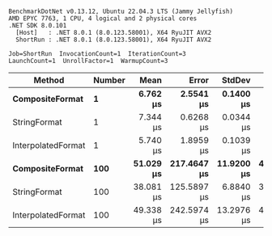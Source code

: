 ```

BenchmarkDotNet v0.13.12, Ubuntu 22.04.3 LTS (Jammy Jellyfish)
AMD EPYC 7763, 1 CPU, 4 logical and 2 physical cores
.NET SDK 8.0.101
  [Host]   : .NET 8.0.1 (8.0.123.58001), X64 RyuJIT AVX2
  ShortRun : .NET 8.0.1 (8.0.123.58001), X64 RyuJIT AVX2

Job=ShortRun  InvocationCount=1  IterationCount=3  
LaunchCount=1  UnrollFactor=1  WarmupCount=3  

```
| Method             | Number | Mean      | Error       | StdDev     | Min       | Max       | Allocated |
|------------------- |------- |----------:|------------:|-----------:|----------:|----------:|----------:|
| **CompositeFormat**    | **1**      |  **6.762 μs** |   **2.5541 μs** |  **0.1400 μs** |  **6.622 μs** |  **6.902 μs** |     **872 B** |
| StringFormat       | 1      |  7.344 μs |   0.6268 μs |  0.0344 μs |  7.324 μs |  7.384 μs |     896 B |
| InterpolatedFormat | 1      |  5.740 μs |   1.8959 μs |  0.1039 μs |  5.680 μs |  5.860 μs |     872 B |
| **CompositeFormat**    | **100**    | **51.029 μs** | **217.4647 μs** | **11.9200 μs** | **43.962 μs** | **64.791 μs** |   **14336 B** |
| StringFormat       | 100    | 38.081 μs | 125.5897 μs |  6.8840 μs | 33.883 μs | 46.026 μs |   16736 B |
| InterpolatedFormat | 100    | 49.338 μs | 242.5974 μs | 13.2976 μs | 41.397 μs | 64.690 μs |   14336 B |
